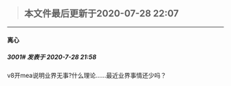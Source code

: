 > ## **本文件最后更新于2020-07-28 22:07** 



-----

####  离心  
##### 3001#       发表于 2020-7-28 21:58




v8开mea说明业界无事?什么理论……最近业界事情还少吗？





                                                 